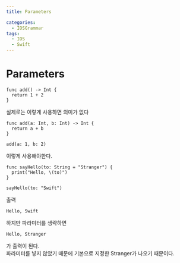```yaml
---
title: Parameters

categories:
  - IOSGrammar
tags:
  - IOS
  - Swift
---
```


# Parameters

~~~
func add() -> Int {
  return 1 + 2
}
~~~
실제로는 이렇게 사용하면 의미가 없다
~~~
func add(a: Int, b: Int) -> Int {
  return a + b
}

add(a: 1, b: 2)
~~~
이렇게 사용해야한다.

~~~
func sayHello(to: String = "Stranger") {
  print("Hello, \(to)")
}

sayHello(to: "Swift")
~~~
출력
~~~
Hello, Swift
~~~
하지만 파라미터를 생략하면
~~~
Hello, Stranger 
~~~
가 출력이 된다.  
파라미터를 넣지 않았기 때문에 기본으로 지정한 Stranger가 나오기 때문이다.